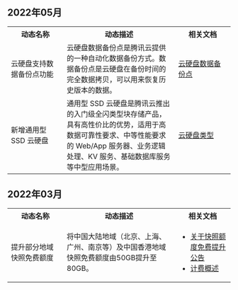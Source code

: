## 2022年05月
<table>
	<tr><th style="width: 25%;">动态名称</th><th style="width: 50%;">动态描述</th><th style="width: 25%;">相关文档</th></tr>
	<tr>
	<td>云硬盘支持数据备份点功能</td>	<td>云硬盘数据备份点是腾讯云提供的一种自动化数据备份方式。数据备份点是云硬盘在备份时间的完全数据拷贝，可以用来恢复历史版本的数据。
	</td>
		<td>
	<a href="https://cloud.tencent.com/document/product/362/73668">云硬盘数据备份点</a>
	</td>
	</tr>
		<tr>
	<td>新增通用型 SSD 云硬盘</td>	<td>通用型 SSD 云硬盘是腾讯云推出的入门级全闪类型块存储产品，具有高性价比的优势，适用于高数据可靠性要求、中等性能要求的 Web/App 服务器、业务逻辑处理、KV 服务、基础数据库服务等中型应用场景。</td>
		<td>
	<a href="https://cloud.tencent.com/document/product/362/2353">云硬盘类型</a>
	</td>
	</tr>
</table>

## 2022年03月
<table>
	<tr><th style="width: 25%;">动态名称</th><th style="width: 50%;">动态描述</th><th style="width: 25%;">相关文档</th></tr>
		<tr>
	<td>提升部分地域快照免费额度</td>	<td>将中国大陆地域（北京、上海、广州、南京等）及中国香港地域快照免费额度由50GB提升至80GB。 </td>
		<td>
		<ul>
		<li><a href="https://cloud.tencent.com/document/product/362/70897">关于快照额度免费提升公告</a></li>
		<li><a href="https://cloud.tencent.com/document/product/362/32361">计费概述</a></li>
		</ul>
	</td>
	</tr>
</table>
